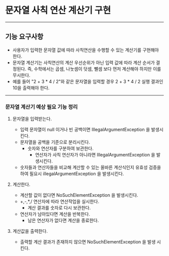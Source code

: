 # 문자열 사칙 연산 계산기 구현

------

## 기능 요구사항

- 사용자가 입력한 문자열 값에 따라 사칙연산을 수행할 수 있는 계산기를 구현해야 한다.
- 문자열 계산기는 사칙연산의 계산 우선순위가 아닌 입력 값에 따라 계산 순서가 결정된다. 즉, 수학에서는 곱셈, 나눗셈이 덧셈, 뺄셈 보다 먼저 계산해야 하지만 이를 무시한다.
- 예를 들어 "2 + 3 * 4 / 2"와 같은 문자열을 입력할 경우 2 + 3 * 4 / 2 실행 결과인 10을 출력해야 한다.



---

### 문자열 계산기 예상 필요 기능 정리

1. 문자열을 입력받는다.

   - 입력 문자열이 null 이거나 빈 공백이면 IllegalArgumentException 을 발생시킨다.
   - 문자열을 공백을 기준으로 분리시킨다.
     - 숫자와 연산자를 구분하여 보관한다.
       - 연산자가 사칙 연산자가 아니라면 IllegalArgumentException 을 발생시킨다.
   - 숫자들과 연산자들을 비교해 계산할 수 있는 올바른 계산식인지 유효성 검증을 하여 필요시 illegalArgumentException 을 발생시킨다.

   

2. 계산한다.

   - 계산할 값이 없다면 NoSuchElementException 을 발생시킨다.
   - +,-,*,/ 연산자에 따라 연산작업을 실시한다.
     - 계산 결과를 숫자로 다시 보관한다.
   - 연산자가 남아있다면 계산을 반복한다.
       - 남은 연산자가 없다면 계산을 종료한다.
       
         

3. 계산값을 출력한다.
   - 출력할 계산 결과가 존재하지 않으면 NoSuchElementException 을 발생 시킨다.